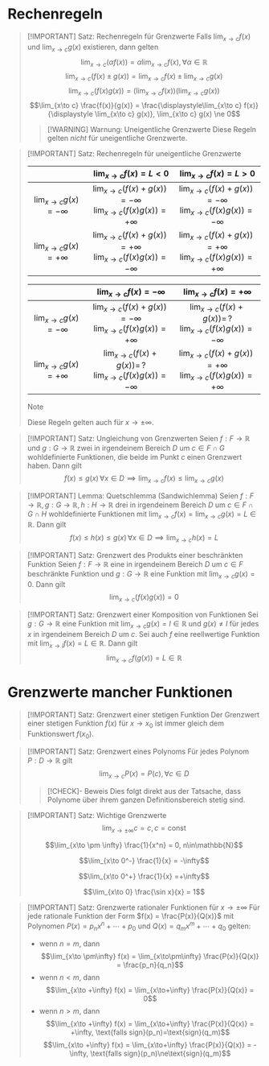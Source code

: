 # Rechenregeln
> [!IMPORTANT] Satz: Rechenregeln für Grenzwerte
> Falls $\displaystyle\lim_{x\to c} f(x)$ und $\displaystyle\lim_{x \to c} g(x)$ existieren, dann gelten
> $$\lim_{x\to c} (\alpha f(x)) = \alpha \lim_{x\to c} f(x), \forall \alpha \in \mathbb{R}$$
> $$\lim_{x\to c} (f(x) \pm g(x)) = \lim_{x\to c} f(x) \pm \lim_{x\to c} g(x)$$
> $$\lim_{x\to c} (f(x)g(x)) = \left(\lim_{x\to c} f(x)\right) \left(\lim_{x\to c} g(x)\right)$$
> $$\lim_{x\to c} \frac{f(x)}{g(x)} = \frac{\displaystyle\lim_{x\to c} f(x)}{\displaystyle \lim_{x\to c} g(x)}, \lim_{x\to c} g(x) \ne 0$$
> 
> > [!WARNING] Warnung: Uneigentliche Grenzwerte
> > Diese Regeln gelten *nicht* für uneigentliche Grenzwerte.


> [!IMPORTANT] Satz: Rechenregeln für uneigentliche Grenzwerte
> 
> ||$\displaystyle \lim_{x\to c} f(x) = L \lt 0$|$\displaystyle \lim_{x\to c} f(x) = L \gt 0$|
> |:--:|:--:|:--:|
> |$\displaystyle \lim_{x\to c} g(x) = -\infty$|$\displaystyle \lim_{x\to c} (f(x) + g(x)) = -\infty$ </br> $\displaystyle\lim_{x\to c} (f(x)g(x)) = +\infty$|$\displaystyle \lim_{x\to c} (f(x) + g(x)) = -\infty$ </br> $\displaystyle\lim_{x\to c} (f(x)g(x)) = -\infty$|
> |$\displaystyle \lim_{x\to c} g(x) = + \infty$|$\displaystyle \lim_{x\to c} (f(x) + g(x)) = +\infty$ </br> $\displaystyle\lim_{x\to c} (f(x)g(x)) = -\infty$|$\displaystyle \lim_{x\to c} (f(x) + g(x)) = +\infty$ </br> $\displaystyle\lim_{x\to c} (f(x)g(x)) = +\infty$|
> 
> ||$\displaystyle \lim_{x\to c} f(x) = -\infty$|$\displaystyle \lim_{x\to c} f(x) = +\infty$|
> |:--:|:--:|:--:|
> |$\displaystyle \lim_{x\to c} g(x) = -\infty$|$\displaystyle \lim_{x\to c} (f(x) + g(x)) = -\infty$ </br> $\displaystyle\lim_{x\to c} (f(x)g(x)) = +\infty$|$\displaystyle \lim_{x\to c} (f(x) + g(x)) = \, ?$ </br> $\displaystyle\lim_{x\to c} (f(x)g(x)) = -\infty$|
> |$\displaystyle \lim_{x\to c} g(x) = + \infty$|$\displaystyle \lim_{x\to c} (f(x) + g(x)) = \, ?$ </br> $\displaystyle\lim_{x\to c} (f(x)g(x)) = -\infty$|$\displaystyle \lim_{x\to c} (f(x) + g(x)) = +\infty$ </br> $\displaystyle\lim_{x\to c} (f(x)g(x)) = +\infty$|
> 
> > [!NOTE]
> > Diese Regeln gelten auch für $x\to \pm \infty$.

> [!IMPORTANT] Satz: Ungleichung von Grenzwerten
> Seien $f: F \to \mathbb{R}$ und $g: G \to \mathbb{R}$ zwei in irgendeinem Bereich $D$ um $c \in F \cap G$ wohldefinierte Funktionen, die beide im Punkt $c$ einen Grenzwert haben. Dann gilt
> $$f(x) \le g(x) \,\forall x \in D \implies \lim_{x\to c} f(x) \le \lim_{x\to c} g(x)$$

> [!IMPORTANT] Lemma: Quetschlemma (Sandwichlemma)
> Seien $f: F \to \mathbb{R}, g: G \to \mathbb{R}, h: H \to \mathbb{R}$ drei in irgendeinem Bereich $D$ um $c \in F \cap G \cap H$ wohldefinierte Funktionen mit $\displaystyle\lim_{x\to c} f(x) = \lim_{x\to c} g(x) = L \in \mathbb{R}$. Dann gilt
> $$f(x) \le h(x) \le g(x) \, \forall x \in D \implies \lim_{x\to c} h(x) = L$$

> [!IMPORTANT] Satz: Grenzwert des Produkts einer beschränkten Funktion
> Seien $f: F \to \mathbb{R}$ eine in irgendeinem Bereich $D$ um $c \in F$ beschränkte Funktion und $g: G \to \mathbb{R}$ eine Funktion mit $\displaystyle \lim_{x\to c} g(x) = 0$. Dann gilt
> $$\lim_{x\to c} (f(x)g(x)) = 0$$

> [!IMPORTANT] Satz: Grenzwert einer Komposition von Funktionen
> Sei $g: G \to \mathbb{R}$ eine Funktion mit $\displaystyle\lim_{x\to c} g(x) = l \in \mathbb{R}$ und $g(x) \ne l$ für jedes $x$ in irgendeinem Bereich $D$ um $c$. Sei auch $f$ eine reellwertige Funktion mit $\displaystyle \lim_{x\to l} f(x) = L \in \mathbb{R}$. Dann gilt
> $$\lim_{x\to c} f(g(x)) = L\in\mathbb{R}$$

# Grenzwerte mancher Funktionen
> [!IMPORTANT] Satz: Grenzwert einer stetigen Funktion
> Der Grenzwert einer stetigen Funktion $f(x)$ für $x \to x_0$ ist immer gleich dem Funktionswert $f(x_0)$.

> [!IMPORTANT] Satz: Grenzwert eines Polynoms
> Für jedes Polynom $P: D \to \mathbb{R}$ gilt
> $$\lim_{x\to c} P(x) = P(c), \forall c \in D$$
> 
> > [!CHECK]- Beweis
> > Dies folgt direkt aus der Tatsache, dass Polynome über ihrem ganzen Definitionsbereich stetig sind.

> [!IMPORTANT] Satz: Wichtige Grenzwerte
> $$\lim_{x\to \pm\infty} c = c, c = \text{const}$$
> 
> $$\lim_{x\to \pm \infty} \frac{1}{x^n} = 0, n\in\mathbb{N}$$
> 
> $$\lim_{x\to 0^-} \frac{1}{x} = -\infty$$
> 
> $$\lim_{x\to 0^+} \frac{1}{x} =+\infty$$
> 
> $$\lim_{x\to 0} \frac{\sin x}{x} = 1$$

> [!IMPORTANT] Satz: Grenzwerte rationaler Funktionen für $x \to \pm\infty$
> Für jede rationale Funktion der Form $f(x) = \frac{P(x)}{Q(x)}$ mit Polynomen $P(x) = p_nx^n + \cdots + p_0$ und $Q(x) = q_mx^m +\cdots + q_0$ gelten:
> - wenn $n = m$, dann
> $$\lim_{x\to \pm\infty} f(x) = \lim_{x\to\pm\infty} \frac{P(x)}{Q(x)} = \frac{p_n}{q_n}$$
> - wenn $n \lt m$, dann
> $$\lim_{x\to +\infty} f(x) = \lim_{x\to+\infty} \frac{P(x)}{Q(x)} = 0$$
> - wenn $n \gt m$, dann
> $$\lim_{x\to +\infty} f(x) = \lim_{x\to+\infty} \frac{P(x)}{Q(x)} = +\infty, \text{falls sign}(p_n)=\text{sign}(q_m)$$
> $$\lim_{x\to +\infty} f(x) = \lim_{x\to+\infty} \frac{P(x)}{Q(x)} = -\infty, \text{falls sign}(p_n)\ne\text{sign}(q_m)$$